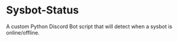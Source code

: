 # Sysbot-Status
A custom Python Discord Bot script that will detect when a sysbot is online/offline.  
